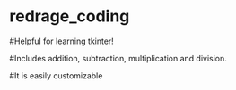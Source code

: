 # redrage_coding

#Helpful for learning tkinter! 

#Includes addition, subtraction, multiplication and division. 

#It is easily customizable 

